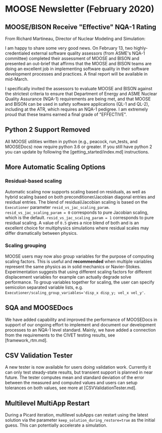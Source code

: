 # MOOSE Newsletter (February 2020)

## MOOSE/BISON Receive "Effective" NQA-1 Rating

From Richard Martineau, Director of Nuclear Modeling and Simulation:

I am happy to share some very good news. On February 13, two highly-credentialed external software quality assessors (from ASME's NQA-1 committee) completed their assessment of MOOSE and BISON and presented an out-brief that affirms that the MOOSE and BISON teams are doing an excellent job in implementing software quality in their software development processes and practices. A final report will be available in mid-March.

I specifically invited the assessors to evaluate MOOSE and BISON against the strictest criteria to ensure that Department of Energy and ASME Nuclear Quality Assurance (NQA-1) requirements are being met, and that MOOSE and BISON can be used in safety software applications (QL-1 and QL-2), including at the ATR, which requires an NQA-1 pedigree. I am extremely proud that these teams earned a final grade of "EFFECTIVE".

## Python 2 Support Removed

All MOOSE utilities written in python (e.g., peacock, run_tests, and MOOSEDocs) now require python
3.6 or greater. If you still have python 2 you can update by following the [getting_started/index.md]
instructions.

## More Automatic Scaling Options

### Residual-based scaling

Automatic scaling now supports scaling based on residuals, as well as hybrid
scaling based on both preconditioner/Jacobian diagonal entries and residual
entries. The blend of residual/Jacobian scaling is based on the `Executioner`
parameter `resid_vs_jac_scaling_param`. `resid_vs_jac_scaling_param = 0`
corresponds to pure Jacobian scaling, which is the
default. `resid_vs_jac_scaling_param = 1` corresponds to pure residual
scaling. A value of `0.5` gives a nice blend of both and is an excellent choice
for multiphysics simulations where residual scales may differ dramatically
between physics.

### Scaling grouping

MOOSE users may now also group variables for the purpose of computing scaling
factors. This is useful and **recommended** when multiple variables represent
the same physics as in solid mechanics or Navier-Stokes. Experimentation
suggests that using different scaling factors for different displacement
variables for example can actually degrade solve performance. To group variables
together for scaling, the user can specify semicolon separated variable lists,
e.g. `Executioner/scaling_group_variables='disp_x disp_y; vel_x vel_y'`.

## SQA and MOOSEDocs

We have added capability and improved the performance of MOOSEDocs in support of our ongoing
effort to implement and document our development processes to an NQA-1 level standard. Mainly, we
have added a connection from the requirements to the CIVET testing results, see [framework_rtm.md].

## CSV Validation Tester

A new tester is now available for users doing validation work.  Currently it can only test steady-state
results, but transient support is planned in near future.  The tester computes mean and standard
deviation of the error between the measured and computed values and users can setup tolerances on
both values, see more at [CSVValidationTester.md].

## Multilevel MultiApp Restart

During a Picard iteration, multilevel subApps can restart using the latest solution via
the parameter `keep_solution_during_restore=true` as the initial guess. This can potentially
accelerate a simulation.
